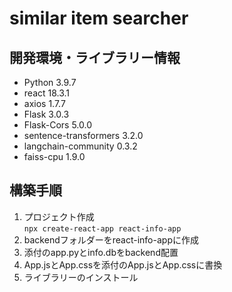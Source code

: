 # similar item searcher  

## 開発環境・ライブラリー情報
- Python 3.9.7
- react 18.3.1
- axios 1.7.7
- Flask 3.0.3
- Flask-Cors 5.0.0
- sentence-transformers 3.2.0
- langchain-community 0.3.2
- faiss-cpu 1.9.0

## 構築手順
1. プロジェクト作成  
`npx create-react-app react-info-app`
2. backendフォルダーをreact-info-appに作成
3. 添付のapp.pyとinfo.dbをbackend配置
4. App.jsとApp.cssを添付のApp.jsとApp.cssに書換
5. ライブラリーのインストール
